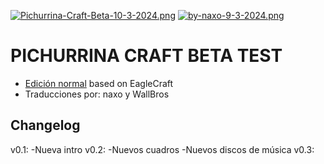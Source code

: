 [![Pichurrina-Craft-Beta-10-3-2024.png](https://i.postimg.cc/rmDbhJzB/Pichurrina-Craft-Beta-10-3-2024.png)](https://postimg.cc/WFPXz0G8)
[![by-naxo-9-3-2024.png](https://i.postimg.cc/sxPKkZPJ/by-naxo-9-3-2024.png)](https://postimg.cc/y3dF9xbJ)
# PICHURRINA CRAFT BETA TEST
- [Edición normal](https://nachi2267.github.io/PichurrinaCraft/)
based on EagleCraft
- Traducciones por: naxo y WallBros

## Changelog
v0.1: -Nueva intro 
v0.2: -Nuevos cuadros
      -Nuevos discos de música
v0.3: 
